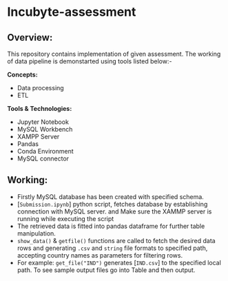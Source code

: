 # Incubyte-assessment

## Overview:
This repository contains implementation of given assessment. The working of data pipeline is demonstarted using tools listed below:-

 **Concepts:**
- Data processing
- ETL

**Tools & Technologies:**
- Jupyter Notebook
- MySQL Workbench
- XAMPP Server
- Pandas
- Conda Environment
- MySQL connector
## Working:
- Firstly MySQL database has been created with specified schema.
- [```Submission.ipynb```] python script, fetches database by establishing connection with MySQL server. and Make sure the XAMMP server is running while executing the script
- The retrieved data is fitted into pandas dataframe for further table manipulation.
- ```show_data()``` & ```getfile()``` functions are called to fetch the desired data rows and generating ```.csv``` and ```string``` file formats to specified path, accepting country names as parameters for filtering rows. 
- For example: ```get_file("IND")``` generates [```IND.csv```] to the specified local path. To see sample output files go into Table and then output.





